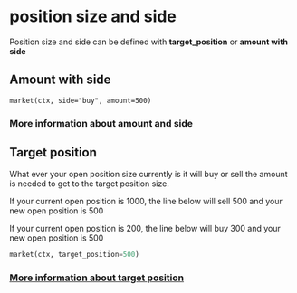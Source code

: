 # position size and side

Position size and side can be defined with **target\_position** or **amount with side**

## Amount with side



```
market(ctx, side="buy", amount=500)
```

### More information about amount and side

## Target position

What ever your open position size currently is it will buy or sell the amount is needed to get to the target position size.

If your current open position is 1000, the line below will sell 500 and your new open position is 500

If your current open position is 200, the line below will buy 300 and your new open position is 500

```python
market(ctx, target_position=500)
```

### [More information about target position](target-position.md)
